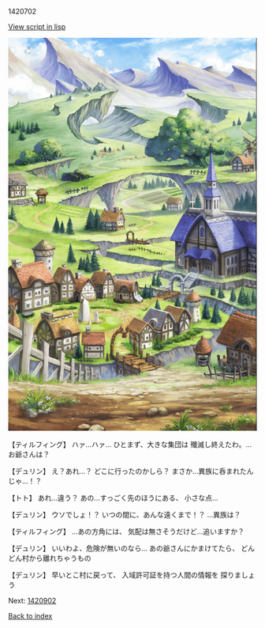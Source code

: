 1420702

[View script in lisp](../scripts/1420702.txt)

![004_outland.png](../images/backgrounds/004_outland.png)

【ティルフィング】
ハァ…ハァ…
ひとまず、大きな集団は
殲滅し終えたわ。…お爺さんは？

【デュリン】
え？あれ…？
どこに行ったのかしら？
まさか…異族に呑まれたんじゃ…！？

【トト】
あれ…違う？
あの…すっごく先のほうにある、
小さな点…

【デュリン】
ウソでしょ！？
いつの間に、あんな遠くまで！？
…異族は？

【ティルフィング】
…あの方角には、
気配は無さそうだけど…追いますか？

【デュリン】
いいわよ、危険が無いのなら…
あの爺さんにかまけてたら、
どんどん村から離れちゃうもの

【デュリン】
早いとこ村に戻って、
入域許可証を持つ人間の情報を
探りましょう

Next: [1420902](1420902.md)

[Back to index](index.md)

